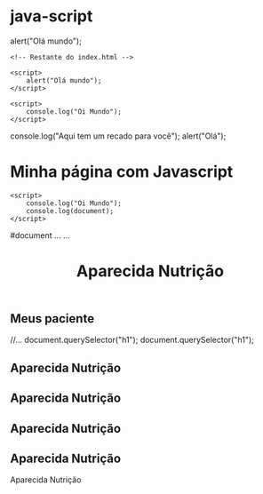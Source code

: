 # java-script
<head>
    <meta charset="UTF-8">
    <title>Aparecida Nutrição</title>
    <link rel="icon" href="favicon.ico" type="image/x-icon">
    <link rel="stylesheet" type="text/css" href="css/reset.css">
    <link rel="stylesheet" type="text/css" href="css/index.css">
</head>
<body>
    alert("Olá mundo");

    <!-- Restante do index.html -->
</body>
<head>
    <meta charset="UTF-8">
    <title>Aparecida Nutrição</title>
    <link rel="icon" href="favicon.ico" type="image/x-icon">
    <link rel="stylesheet" type="text/css" href="css/reset.css">
    <link rel="stylesheet" type="text/css" href="css/index.css">

    <script>
        alert("Olá mundo");
    </script>

</head> 
<head>
    <meta charset="UTF-8">
    <title>Aparecida Nutrição</title>
    <link rel="icon" href="favicon.ico" type="image/x-icon">
    <link rel="stylesheet" type="text/css" href="css/reset.css">
    <link rel="stylesheet" type="text/css" href="css/index.css">

    <script>
        console.log("Oi Mundo");
    </script>

</head> 
console.log("Aqui tem um recado para você");
alert("Olá");
<script>
alert("Olá mundo");
</script>
<html>
    <head>
    </head>
    <body>
        <h1>Minha página com Javascript</h1>
        <script>
            Olá mundo!
        </script>
    </body>
</html>
<head>
    <meta charset="UTF-8">
    <title>Aparecida Nutrição</title>
    <link rel="icon" href="favicon.ico" type="image/x-icon">
    <link rel="stylesheet" type="text/css" href="css/reset.css">
    <link rel="stylesheet" type="text/css" href="css/index.css">

    <script>
        console.log("Oi Mundo");
        console.log(document);
    </script>

</head> 
#document
    <!DOCTYPE html>
    <html lang="pt-br">
        <head>...</head>
        <body>...</body>
    </html>
    <header>
    <div class="container">
        <h1>Aparecida Nutrição</h1>
    </div>
</header>
<main>
    <section class="container">
        <h2>Meus paciente</h2>
        <table> 
            <thead>
//...
document.querySelector("h1");
document.querySelector("h1");
    <h1>Aparecida Nutrição</h1>
    <script>
    console.log(document.querySelector("h1"));
</script>
<!-- ... -->
        </section>
    </main>
<script>
    console.log(document.querySelector("h1"));
</script>
</body>
<!-- ... -->
        </section>
    </main>
<script>
    var titulo = document.querySelector("h1");
    console.log(titulo);
</script>
</body>
<h1>Aparecida Nutrição</h1>
<!-- ... -->
        </section>
    </main>
<script>
    var titulo = document.querySelector("h1");
    console.log(titulo);
</script>
</body>
<h1>Aparecida Nutrição</h1>
<!-- ... -->
<script>
    var titulo = document.querySelector("h1");
    console.log(titulo);
    console.log(titulo.textContent);
</script>
   <h1>Aparecida Nutrição</h1>
Aparecida Nutrição
<script>
    var titulo = document.querySelector("h1");
    console.log(titulo);
    console.log(titulo.textContent);

    titulo.textContent = "Banana";
</script>
<script>
    var titulo = document.querySelector("h1");

    titulo.textContent = "Aparecida Nutricionista";
</script>
